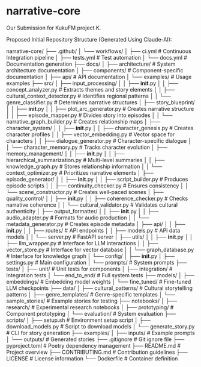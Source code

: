 # narrative-core
Our Submission for KukuFM project K. 

Proposed Initial Repository Structure (Generated Using Claude-AI):

narrative-core/
├── .github/
│   └── workflows/
│       ├── ci.yml                      # Continuous Integration pipeline
│       ├── tests.yml                   # Test automation
│       └── docs.yml                    # Documentation generation
├── docs/
│   ├── architecture/                   # System architecture documentation
│   ├── components/                     # Component-specific documentation
│   ├── api/                            # API documentation
│   └── examples/                       # Usage examples
├── src/
│   ├── input_processing/
│   │   ├── __init__.py
│   │   ├── concept_analyzer.py         # Extracts themes and story elements
│   │   ├── cultural_context_detector.py # Identifies regional patterns
│   │   └── genre_classifier.py         # Determines narrative structures
│   ├── story_blueprint/
│   │   ├── __init__.py
│   │   ├── plot_arc_generator.py       # Creates narrative structure
│   │   ├── episode_mapper.py           # Divides story into episodes
│   │   └── narrative_graph_builder.py  # Creates relationship maps
│   ├── character_system/
│   │   ├── __init__.py
│   │   ├── character_genesis.py        # Creates character profiles
│   │   ├── vector_embedding.py         # Vector space for characters
│   │   ├── dialogue_generator.py       # Character-specific dialogue
│   │   └── character_memory.py         # Tracks character evolution
│   ├── memory_management/
│   │   ├── __init__.py
│   │   ├── hierarchical_summarization.py # Multi-level summaries
│   │   ├── knowledge_graph.py          # Stores relationship information
│   │   └── context_optimizer.py        # Prioritizes narrative elements
│   ├── episode_generator/
│   │   ├── __init__.py
│   │   ├── script_builder.py           # Produces episode scripts
│   │   ├── continuity_checker.py       # Ensures consistency
│   │   └── scene_constructor.py        # Creates well-paced scenes
│   ├── quality_control/
│   │   ├── __init__.py
│   │   ├── coherence_checker.py        # Checks narrative coherence
│   │   └── cultural_validator.py       # Validates cultural authenticity
│   ├── output_formatter/
│   │   ├── __init__.py
│   │   ├── audio_adapter.py            # Formats for audio production
│   │   └── metadata_generator.py       # Creates episode metadata
│   ├── api/
│   │   ├── __init__.py
│   │   ├── routes/                     # API endpoints
│   │   ├── models.py                   # API data models
│   │   └── server.py                   # FastAPI server
│   ├── utils/
│   │   ├── __init__.py
│   │   ├── llm_wrapper.py              # Interface for LLM interactions
│   │   ├── vector_store.py             # Interface for vector database
│   │   └── graph_database.py           # Interface for knowledge graph
│   └── config/
│       ├── __init__.py
│       ├── settings.py                 # Main configuration
│       └── prompts/                    # System prompts
├── tests/
│   ├── unit/                           # Unit tests for components
│   ├── integration/                    # Integration tests
│   └── end_to_end/                     # Full system tests
├── models/
│   ├── embeddings/                     # Embedding model weights
│   └── fine_tuned/                     # Fine-tuned LLM checkpoints
├── data/
│   ├── cultural_patterns/              # Cultural storytelling patterns
│   ├── genre_templates/                # Genre-specific templates
│   └── sample_stories/                 # Example stories for testing
├── notebooks/
│   ├── research/                       # Experimental research notebooks
│   ├── prototyping/                    # Component prototyping
│   └── evaluation/                     # System evaluation
├── scripts/
│   ├── setup.sh                        # Environment setup script
│   ├── download_models.py              # Script to download models
│   └── generate_story.py               # CLI for story generation
├── examples/
│   ├── inputs/                         # Example prompts
│   └── outputs/                        # Generated stories
├── .gitignore                          # Git ignore file
├── pyproject.toml                      # Poetry dependency management
├── README.md                           # Project overview
├── CONTRIBUTING.md                     # Contribution guidelines
├── LICENSE                             # License information
└── Dockerfile                          # Container definition